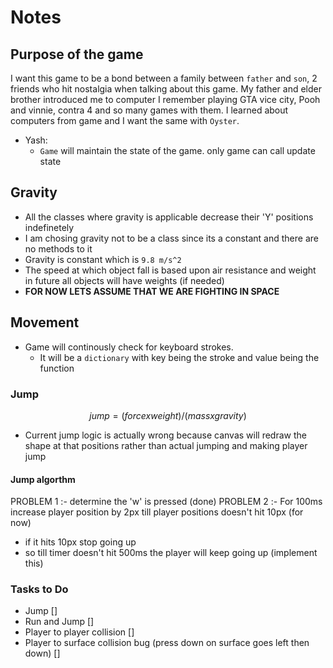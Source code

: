 # Notes

## Purpose of the game 
I want this game to be a bond between a family between `father` and `son`, 2 friends who hit nostalgia when talking about this game. My father and elder brother introduced me to computer I remember playing GTA vice city, Pooh and vinnie, contra 4 and so many games with them. I learned about computers from game and I want the same with `Oyster`. 

- Yash:
    - `Game` will maintain the state of the game. only game can call update state

## Gravity 

- All the classes where gravity is applicable decrease their 'Y' positions indefinetely
- I am chosing gravity not to be a class since its a constant and there are no methods to it
- Gravity is constant which is `9.8 m/s^2` 
- The speed at which object fall is based upon air resistance and weight in future all objects will have weights (if needed)
- **FOR NOW LETS ASSUME THAT WE ARE FIGHTING IN SPACE**

## Movement

- Game will continously check for keyboard strokes.
  - It will be a `dictionary` with key being the stroke and value being the function


### Jump 

```math
jump = (force x weight) / (mass x gravity)
```

- Current jump logic is actually wrong because canvas will redraw the shape at that positions rather than actual jumping and making player jump

#### Jump algorthm

PROBLEM 1 :- determine the 'w' is pressed (done)
PROBLEM 2 :- For 100ms increase player position by 2px till player positions doesn't hit 10px (for now) 
  - if it hits 10px stop going up
  - so till timer doesn't hit 500ms the player will keep going up (implement this)


  ### Tasks to Do
  - Jump []
  - Run and Jump []
  - Player to player collision []
  - Player to surface collision bug (press down on surface goes left then down) []